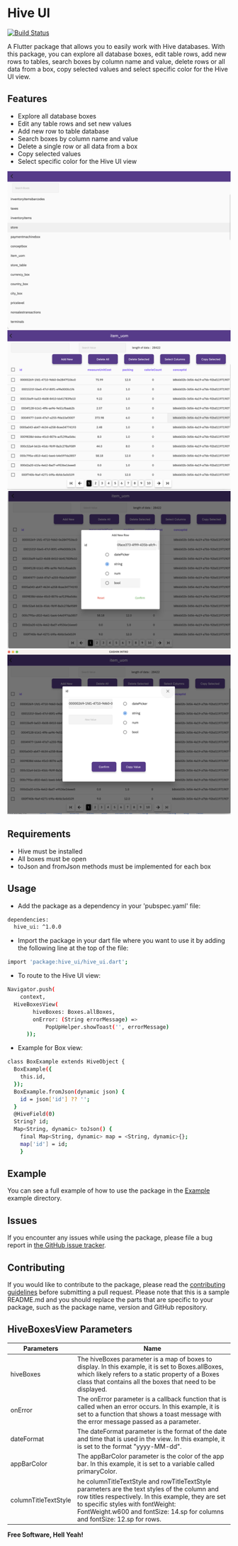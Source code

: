 # Hive UI
[![Build Status](https://travis-ci.org/joemccann/dillinger.svg?branch=master)](https://travis-ci.org/joemccann/dillinger)


A Flutter package that allows you to easily work with Hive databases. With this package, you can explore all database boxes, edit table rows, add new rows to tables, search boxes by column name and value, delete rows or all data from a box, copy selected values and select specific color for the Hive UI view.

## Features
 - Explore all database boxes
 - Edit any table rows and set new values
 - Add new row to table database
 - Search boxes by column name and value
 - Delete a single row or all data from a box
 - Copy selected values
 - Select specific color for the Hive UI view
 
![alt text](https://github.com/AmrSaied/hive_ui/blob/main/TableList.png?raw=true)
![alt text](https://github.com/AmrSaied/hive_ui/blob/main/TableDetails.png?raw=true)
![alt text](https://github.com/AmrSaied/hive_ui/blob/main/AddNewRow.png?raw=true)
![alt text](https://github.com/AmrSaied/hive_ui/blob/main/EditRow.png?raw=true)




## Requirements
 - Hive must be installed
 - All boxes must be open
 - toJson and fromJson methods must be implemented for each box

## Usage
 -  Add the package as a dependency in your 'pubspec.yaml' file:
```sh
dependencies:
  hive_ui: ^1.0.0
```
 -  Import the package in your dart file where you want to use it by adding the following line at the top of the file:

```sh
import 'package:hive_ui/hive_ui.dart';
```
 -  To route to the Hive UI view:
```sh
Navigator.push(
    context,
  HiveBoxesView(
        hiveBoxes: Boxes.allBoxes,
        onError: (String errorMessage) =>
            PopUpHelper.showToast('', errorMessage)
      ));
```
 -  Example for Box view:
```sh
class BoxExample extends HiveObject {
  BoxExample({
    this.id,
  });
  BoxExample.fromJson(dynamic json) {
    id = json['id'] ?? '';
  }
  @HiveField(0)
  String? id;
  Map<String, dynamic> toJson() {
    final Map<String, dynamic> map = <String, dynamic>{};
    map['id'] = id;
    }
```

## Example
You can see a full example of how to use the package in the [Example] example directory.

## Issues
If you encounter any issues while using the package, please file a bug report in [the GitHub issue tracker].

 
## Contributing

If you would like to contribute to the package, please read the [contributing guidelines] before submitting a pull request.
Please note that this is a sample README.md and you should replace the parts that are specific to your package, such as the package name, version and GitHub repository.

 
 ## HiveBoxesView Parameters
| Parameters | Name |
| ------ | ------ |
| hiveBoxes | The hiveBoxes parameter is a map of boxes to display. In this example, it is set to Boxes.allBoxes, which likely refers to a static property of a Boxes class that contains all the boxes that need to be displayed.|
| onError | The onError parameter is a callback function that is called when an error occurs. In this example, it is set to a function that shows a toast message with the error message passed as a parameter. |
| dateFormat  | The dateFormat parameter is the format of the date and time that is used in the view. In this example, it is set to the format "yyyy-MM-dd".|
| appBarColor |The appBarColor parameter is the color of the app bar. In this example, it is set to a variable called primaryColor. |
| columnTitleTextStyle | he columnTitleTextStyle and rowTitleTextStyle parameters are the text styles of the column and row titles respectively. In this example, they are set to specific styles with fontWeight: FontWeight.w600 and fontSize: 14.sp for columns and fontSize: 12.sp for rows.|

 
 
 
 

**Free Software, Hell Yeah!**

[//]: # (These are reference links used in the body of this note and get stripped out when the markdown processor does its job. There is no need to format nicely because it shouldn't be seen. Thanks SO - http://stackoverflow.com/questions/4823468/store-comments-in-markdown-syntax)

   [Example]: <https://github.com/AmrSaied/hive_ui>
   [the GitHub issue tracker]: <https://github.com/AmrSaied/hive_ui>
   [contributing guidelines]: <https://github.com/AmrSaied/hive_ui>

   
   

